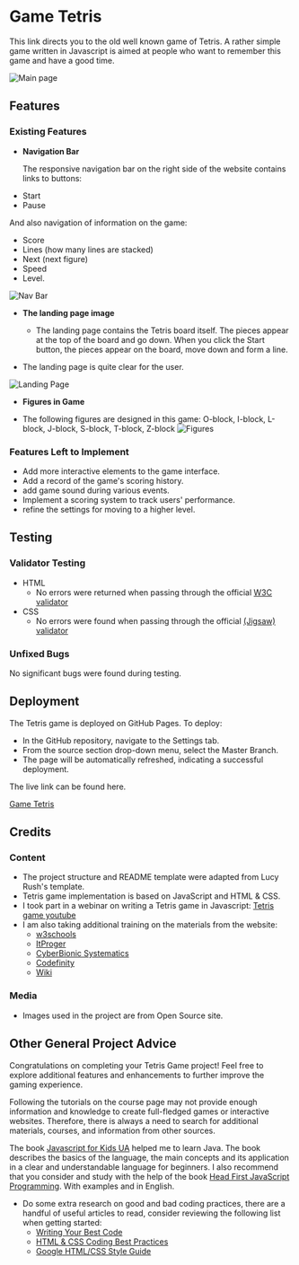 # Game Tetris

This link directs you to the old well known game of Tetris. 
A rather simple game written in Javascript is aimed at people who want to remember this game and have a good time.

![Main page](https://github.com/lazoriks/Game-JS/blob/main/img/back.webp)

## Features 

### Existing Features

- __Navigation Bar__

  The responsive navigation bar on the right side of the website contains links to buttons:
+ Start 
+ Pause
  
And also navigation of information on the game: 
+ Score 
+ Lines (how many lines are stacked)
+ Next (next figure)
+ Speed
+ Level.

![Nav Bar](https://github.com/lazoriks/Game-JS/blob/main/img/NavBar.png)

- __The landing page image__

  - The landing page contains the Tetris board itself. The pieces appear at the top of the board and go down. 
When you click the Start button, the pieces appear on the board, move down and form a line. 
- The landing page is quite clear for the user.

![Landing Page](https://github.com/lazoriks/Game-JS/blob/main/img/LandPage.png)

- __Figures in Game__

- The following figures are designed in this game:
O-block, I-block, L-block, J-block, S-block, T-block, Z-block
![Figures](https://github.com/lazoriks/Game-JS/blob/main/img/arraySquare.jpg)

### Features Left to Implement

- Add more interactive elements to the game interface.
- Add a record of the game's scoring history.
- add game sound during various events.
- Implement a scoring system to track users' performance.
- refine the settings for moving to a higher level.

## Testing 

### Validator Testing 

- HTML
  - No errors were returned when passing through the official  [W3C validator](https://validator.w3.org/nu/?doc=https%3A%2F%2Fcode-institute-org.github.io%2Flove-running-2.0%2Findex.html)
- CSS
  - No errors were found when passing through the official [(Jigsaw) validator](https://jigsaw.w3.org/css-validator/validator?uri=https%3A%2F%2Fvalidator.w3.org%2Fnu%2F%3Fdoc%3Dhttps%253A%252F%252Fcode-institute-org.github.io%252Flove-running-2.0%252Findex.html&profile=css3svg&usermedium=all&warning=1&vextwarning=&lang=en#css)

### Unfixed Bugs

No significant bugs were found during testing.

## Deployment

The Tetris game is deployed on GitHub Pages. To deploy:

- In the GitHub repository, navigate to the Settings tab.
- From the source section drop-down menu, select the Master Branch.
- The page will be automatically refreshed, indicating a successful deployment.

The live link can be found here.

[Game Tetris](lazoriks.github.io/Game-JS/)

## Credits 

### Content 

- The project structure and README template were adapted from Lucy Rush's template.
- Tetris game implementation is based on JavaScript and HTML & CSS.
- I took part in a webinar on writing a Tetris game in Javascript:
  [Tetris game youtube](https://www.youtube.com/playlist?list=PLOlyZEVllXBFqd_vujzq3lX0MeeUHHsz6)
- I am also taking additional training on the materials from the website:
   + [w3schools](https://www.w3schools.com/js)
   + [ItProger](https://itproger.com/ua)
   + [CyberBionic Systematics](https://edu.cbsystematics.com/ua)
   + [Codefinity](https://ua.codefinity.com/)
   + [Wiki](https://www.wikihow.com/Get-Better-at-Tetris)

### Media

- Images used in the project are from Open Source site.

## Other General Project Advice

Congratulations on completing your Tetris Game project! Feel free to explore additional features and enhancements to further improve the gaming experience.

Following the tutorials on the course page may not provide enough information and knowledge to create full-fledged games or interactive websites. Therefore, there is always a need to search for additional materials, courses, and information from other sources.

The book [Javascript for Kids UA](https://starylev.com.ua/javascript-dlya-ditey) helped me to learn Java.  The book describes the basics of the language, the main concepts and its application in a clear and understandable language for beginners. 
I also recommend that you consider and study with the help of the book [Head First JavaScript Programming](https://www.oreilly.com/library/view/head-first-javascript/9781449340124/). With examples and in English. 

- Do some extra research on good and bad coding practices, there are a handful of useful articles to read, consider reviewing the following list when getting started:
  - [Writing Your Best Code](https://learn.shayhowe.com/html-css/writing-your-best-code/)
  - [HTML & CSS Coding Best Practices](https://medium.com/@inceptiondj.info/html-css-coding-best-practice-fadb9870a00f)
  - [Google HTML/CSS Style Guide](https://google.github.io/styleguide/htmlcssguide.html#General)

